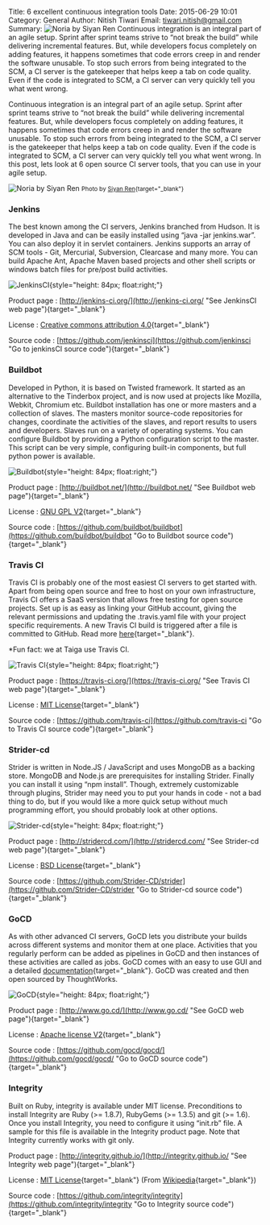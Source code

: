 Title: 6 excellent continuous integration tools
Date: 2015-06-29 10:01
Category: General
Author: Nitish Tiwari
Email: tiwari.nitish@gmail.com
Summary: ![Noria by Siyan Ren](/images/2015-06-29_6_excellent_continuous_integration_tools/noria_by_siyan_ren.jpg "Noria by Siyan Ren") Continuous integration is an integral part of an agile setup. Sprint after sprint teams strive to “not break the build” while delivering incremental features. But, while developers focus completely on adding features, it happens sometimes that code errors creep in and render the software unusable. To stop such errors from being integrated to the SCM, a CI server is the gatekeeper that helps keep a tab on code quality. Even if the code is integrated to SCM, a CI server can very quickly tell you what went wrong.


Continuous integration is an integral part of an agile setup. Sprint after sprint teams strive to “not break the build” while delivering incremental features. But, while developers focus completely on adding features, it happens sometimes that code errors creep in and render the software unusable. To stop such errors from being integrated to the SCM, a CI server is the gatekeeper that helps keep a tab on code quality. Even if the code is integrated to SCM, a CI server can very quickly tell you what went wrong. In this post, lets look at 6 open source CI server tools, that you can use in your agile setup.

![Noria by Siyan Ren](/images/2015-06-29_6_excellent_continuous_integration_tools/noria_by_siyan_ren.jpg "Noria by Siyan Ren")
<small> Photo by [Siyan Ren](https://unsplash.com/ramblere "Siyan Ren's profile at Unspkash.com"){target="_blank"}</small>


### Jenkins

The best known among the CI servers, Jenkins branched from Hudson. It is developed in Java and can be easily installed using “java -jar jenkins.war”. You can also deploy it in servlet containers. Jenkins supports an array of SCM tools - Git, Mercurial, Subversion, Clearcase and many more. You can build Apache Ant, Apache Maven based projects and other shell scripts or windows batch files for pre/post build activities.

![JenkinsCI](/images/2015-06-29_6_excellent_continuous_integration_tools/jenkins_logo.jpg "JenkinsCI logo"){style="height: 84px; float:right;"}

Product page
:   [http://jenkins-ci.org/](http://jenkins-ci.org/ "See JenkinsCI web page"){target="_blank"}

License
:   [Creative commons attribution 4.0](https://creativecommons.org/licenses/by/4.0/ "Read Creative commons attribution 4.0"){target="_blank"}

Source code
:   [https://github.com/jenkinsci](https://github.com/jenkinsci "Go to jenkinsCI source code"){target="_blank"}


### Buildbot

Developed in Python, it is based on Twisted framework. It started as an alternative to the Tinderbox project, and is now used at projects like Mozilla, Webkit, Chromium etc. Buildbot installation has one or more masters and a collection of slaves. The masters monitor source-code repositories for changes, coordinate the activities of the slaves, and report results to users and developers. Slaves run on a variety of operating systems. You can configure Buildbot by providing a Python configuration script to the master. This script can be very simple, configuring built-in components, but full python power is available.

![Buildbot](/images/2015-06-29_6_excellent_continuous_integration_tools/buildbot_logo.png "Buildbot logo"){style="height: 84px; float:right;"}

Product page
:   [http://buildbot.net/](http://buildbot.net/ "See Buildbot web page"){target="_blank"}

License
:   [GNU GPL V2](https://www.gnu.org/licenses/old-licenses/gpl-2.0.en.html "Read GNU GPL V2"){target="_blank"}

Source code
:   [https://github.com/buildbot/buildbot](https://github.com/buildbot/buildbot "Go to Buildbot source code"){target="_blank"}

### Travis CI

Travis CI is probably one of the most easiest CI servers to get started with. Apart from being open source and free to host on
your own infrastructure, Travis CI offers a SaaS version that allows free testing for open source projects. Set up is as easy
as linking your GitHub account, giving the relevant permissions and updating the .travis.yaml file with your project specific
requirements. A new Travis CI build is triggered after a file is committed to GitHub. Read more
[here](http://docs.travis-ci.com/user/for-beginners "See Travis CI documentation"){target="_blank"}. 

*Fun fact: we at Taiga use Travis CI.

![Travis CI](/images/2015-06-29_6_excellent_continuous_integration_tools/travis_ci_logo.png "Travis CI logo"){style="height: 84px; float:right;"}

Product page
:   [https://travis-ci.org/](https://travis-ci.org/ "See Travis CI web page"){target="_blank"}

License
:   [MIT License](http://opensource.org/licenses/MIT "Read MIT License"){target="_blank"}

Source code
:   [https://github.com/travis-ci](https://github.com/travis-ci "Go to Travis CI source code"){target="_blank"}


### Strider-cd

Strider is written in Node.JS / JavaScript and uses MongoDB as a backing store. MongoDB and Node.js are prerequisites for installing Strider. Finally you can install it using “npm install”. Though, extremely customizable through plugins, Strider may need you to put your hands in code - not a bad thing to do, but if you would like a more quick setup without much programming effort, you should probably look at other options.

![Strider-cd](/images/2015-06-29_6_excellent_continuous_integration_tools/stridercd_logo.png "Strider-cd logo"){style="height: 84px; float:right;"}

Product page
:   [http://stridercd.com/](http://stridercd.com/ "See Strider-cd web page"){target="_blank"}

License
:   [BSD License](http://www.linfo.org/bsdlicense.html "Read the BSD License"){target="_blank"}

Source code
:   [https://github.com/Strider-CD/strider](https://github.com/Strider-CD/strider "Go to Strider-cd source code"){target="_blank"}


### GoCD

As with other advanced CI servers, GoCD lets you distribute your builds across different systems and monitor them at one place. Activities that you regularly perform can be added as pipelines in GoCD and then instances of these activities are called as jobs. GoCD comes with an easy to use GUI and a detailed [documentation](http://www.go.cd/documentation/user/current/index.html "See GoCD documentation"){target="_blank"}. GoCD was created and then open sourced by ThoughtWorks.

![GoCD](/images/2015-06-29_6_excellent_continuous_integration_tools/go_logo.png "GoCD logo"){style="height: 84px; float:right;"}

Product page
:   [http://www.go.cd/](http://www.go.cd/ "See GoCD web page"){target="_blank"}

License
:   [Apache license V2](http://www.apache.org/licenses/LICENSE-2.0 "Read Apache license V2"){target="_blank"}

Source code
:   [https://github.com/gocd/gocd/](https://github.com/gocd/gocd/ "Go to GoCD source code"){target="_blank"}


### Integrity

Built on Ruby, integrity is available under MIT license. Preconditions to install Integrity are Ruby (>= 1.8.7), RubyGems (>= 1.3.5) and git (>= 1.6). Once you install Integrity, you need to configure it using “init.rb” file. A sample for this file is available in the Integrity product page. Note that Integrity currently works with git only.

Product page
:   [http://integrity.github.io/](http://integrity.github.io/ "See Integrity web page"){target="_blank"}

License
:   [MIT License](http://opensource.org/licenses/MIT "Read MIT License"){target="_blank"} (From [Wikipedia](http://www.wikiwand.com/en/Comparison_of_continuous_integration_software "See wikipedia article 'Comparison of continuous integration software'"){target="_blank"})

Source code
:   [https://github.com/integrity/integrity](https://github.com/integrity/integrity "Go to Integrity source code"){target="_blank"}
